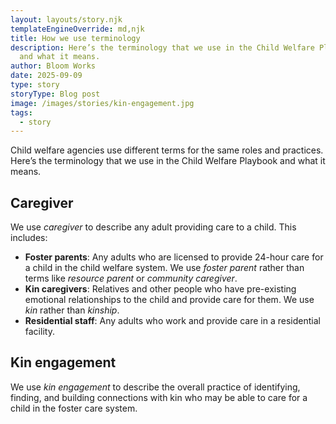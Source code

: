 ```yaml
---
layout: layouts/story.njk
templateEngineOverride: md,njk
title: How we use terminology
description: Here’s the terminology that we use in the Child Welfare Playbook
  and what it means.
author: Bloom Works
date: 2025-09-09
type: story
storyType: Blog post
image: /images/stories/kin-engagement.jpg
tags:
  - story
---
```

Child welfare agencies use different terms for the same roles and practices. Here’s the terminology that we use in the Child Welfare Playbook and what it means.

## Caregiver

We use *caregiver* to describe any adult providing care to a child. This includes:

* **Foster parents**: Any adults who are licensed to provide 24-hour care for a child in the child welfare system. We use *foster parent* rather than terms like *resource parent* or *community caregiver*.
* **Kin caregivers**: Relatives and other people who have pre-existing emotional relationships to the child and provide care for them. We use *kin* rather than *kinship*.
* **Residential staff**: Any adults who work and provide care in a residential facility.

## Kin engagement

We use *kin engagement* to describe the overall practice of identifying, finding, and building connections with kin who may be able to care for a child in the foster care system.